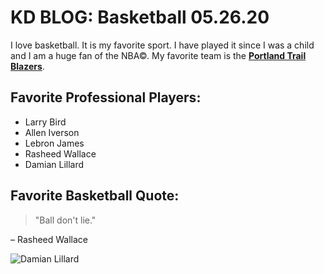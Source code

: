 # KD BLOG: Basketball 05.26.20
I love basketball. It is my favorite sport. I have played it since I was a child and I am a huge fan of the NBA&copy;. My favorite team is the [**Portland Trail Blazers**](https://www.nba.com/blazers/).

## Favorite Professional Players:
* Larry Bird
* Allen Iverson
* Lebron James
* Rasheed Wallace
* Damian Lillard

## Favorite Basketball Quote:
>"Ball don't lie."
<p>– Rasheed Wallace</p>

![Damian Lillard](https://www.nbcsports.com/northwest/sites/csnnw/files/d46tqflx4aej2kj.jpeg)